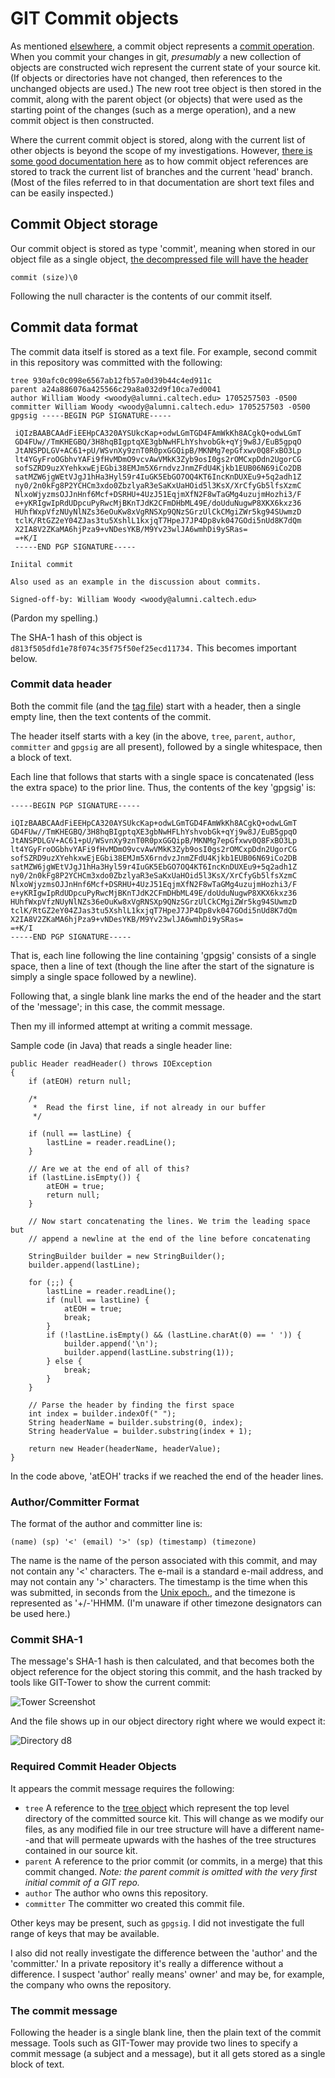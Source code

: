 # GIT Commit objects

As mentioned [elsewhere](objecttypes.md), a commit object represents a [commit operation](https://git-scm.com/docs/git-commit). When you commit your changes in git, *presumably* a new collection of objects are constructed wich represent the current state of your source kit. (If objects or directories have not changed, then references to the unchanged objects are used.) The new root tree object is then stored in the commit, along with the parent object (or objects) that were used as the starting point of the changes (such as a merge operation), and a new commit object is then constructed.

Where the current commit object is stored, along with the current list of other objects is beyond the scope of my investigations. However, [there is some good documentation here](https://git-scm.com/book/en/v2/Git-Internals-Git-References) as to how commit object references are stored to track the current list of branches and the current 'head' branch. (Most of the files referred to in that documentation are short text files and can be easily inspected.)

## Commit Object storage

Our commit object is stored as type 'commit', meaning when stored in our object file as a single object, [the decompressed file will have the header](objectstorage.md)

    commit (size)\0

Following the null character is the contents of our commit itself.

## Commit data format

The commit data itself is stored as a text file. For example, second commit in this repository was committed with the following:

    tree 930afc0c098e6567ab12fb57a0d39b44c4ed911c
    parent a24a886076a425566c29a8a032d9f10ca7ed0041
    author William Woody <woody@alumni.caltech.edu> 1705257503 -0500
    committer William Woody <woody@alumni.caltech.edu> 1705257503 -0500
    gpgsig -----BEGIN PGP SIGNATURE-----
     
     iQIzBAABCAAdFiEEHpCA320AYSUkcKap+odwLGmTGD4FAmWkKh8ACgkQ+odwLGmT
     GD4FUw//TmKHEGBQ/3H8hqBIgptqXE3gbNwHFLhYshvobGk+qYj9w8J/EuB5gpqO
     JtANSPDLGV+AC61+pU/WSvnXy9znT0R0pxGGQipB/MKNMg7epGfxwv0Q8FxBO3Lp
     lt4YGyFroOGbhvYAFi9fHvMDmO9vcvAwVMkK3Zyb9osI0gs2rOMCxpDdn2UgorCG
     sofSZRD9uzXYehkxwEjEGbi38EMJm5X6rndvzJnmZFdU4Kjkb1EUB06N69iCo2DB
     satMZW6jgWEtVJgJ1hHa3Hyl59r4IuGK5EbGO7OQ4KT6IncKnDUXEu9+5q2adh1Z
     ny0/2n0kFg8P2YCHCm3xdo0ZbzlyaR3eSaKxUaHOid5l3KsX/XrCfyGb5lfsXzmC
     NlxoWjyzmsOJJnHnf6Mcf+DSRHU+4UzJ51EqjmXfN2F8wTaGMg4uzujmHozhi3/F
     e+yKRIgwIpRdUDpcuPyRwcMjBKnTJdK2CFmDHbML49E/doUduNugwP8XKX6kxz36
     HUhfWxpVfzNUyNlNZs36eOuKw8xVgRNSXp9QNzSGrzUlCkCMgiZWr5kg94SUwmzD
     tclK/RtGZ2eY04ZJas3tu5XshlL1kxjqT7HpeJ7JP4Dp8vk047GOdi5nUd8K7dQm
     X2IA8V2ZKaMA6hjPza9+vNDesYKB/M9Yv23wlJA6wmhDi9ySRas=
     =+K/I
     -----END PGP SIGNATURE-----
    
    Iniital commit

    Also used as an example in the discussion about commits.

    Signed-off-by: William Woody <woody@alumni.caltech.edu>

(Pardon my spelling.)

The SHA-1 hash of this object is `d813f505dfd1e78f074c35f75f50ef25ecd11734.` This becomes important below.

### Commit data header

Both the commit file (and the [tag file](tags.md)) start with a header, then a single empty line, then the text contents of the commit.

The header itself starts with a key (in the above, `tree`, `parent`, `author`, `committer` and `gpgsig` are all present), followed by a single whitespace, then a block of text.

Each line that follows that starts with a single space is concatenated (less the extra space)
to the prior line. Thus, the contents of the key 'gpgsig' is:

    -----BEGIN PGP SIGNATURE-----
     
    iQIzBAABCAAdFiEEHpCA320AYSUkcKap+odwLGmTGD4FAmWkKh8ACgkQ+odwLGmT
    GD4FUw//TmKHEGBQ/3H8hqBIgptqXE3gbNwHFLhYshvobGk+qYj9w8J/EuB5gpqO
    JtANSPDLGV+AC61+pU/WSvnXy9znT0R0pxGGQipB/MKNMg7epGfxwv0Q8FxBO3Lp
    lt4YGyFroOGbhvYAFi9fHvMDmO9vcvAwVMkK3Zyb9osI0gs2rOMCxpDdn2UgorCG
    sofSZRD9uzXYehkxwEjEGbi38EMJm5X6rndvzJnmZFdU4Kjkb1EUB06N69iCo2DB
    satMZW6jgWEtVJgJ1hHa3Hyl59r4IuGK5EbGO7OQ4KT6IncKnDUXEu9+5q2adh1Z
    ny0/2n0kFg8P2YCHCm3xdo0ZbzlyaR3eSaKxUaHOid5l3KsX/XrCfyGb5lfsXzmC
    NlxoWjyzmsOJJnHnf6Mcf+DSRHU+4UzJ51EqjmXfN2F8wTaGMg4uzujmHozhi3/F
    e+yKRIgwIpRdUDpcuPyRwcMjBKnTJdK2CFmDHbML49E/doUduNugwP8XKX6kxz36
    HUhfWxpVfzNUyNlNZs36eOuKw8xVgRNSXp9QNzSGrzUlCkCMgiZWr5kg94SUwmzD
    tclK/RtGZ2eY04ZJas3tu5XshlL1kxjqT7HpeJ7JP4Dp8vk047GOdi5nUd8K7dQm
    X2IA8V2ZKaMA6hjPza9+vNDesYKB/M9Yv23wlJA6wmhDi9ySRas=
    =+K/I
    -----END PGP SIGNATURE-----

That is, each line following the line containing 'gpgsig' consists of a single space, then a line of text (though the line after the start of the signature is simply a single space followed by a newline).

Following that, a single blank line marks the end of the header and the start of the 'message'; in this case, the commit message.

Then my ill informed attempt at writing a commit message.

Sample code (in Java) that reads a single header line:

    public Header readHeader() throws IOException
    {
        if (atEOH) return null;

        /*
         *  Read the first line, if not already in our buffer
         */

        if (null == lastLine) {
            lastLine = reader.readLine();
        }

        // Are we at the end of all of this?
        if (lastLine.isEmpty()) {
            atEOH = true;
            return null;
        }

        // Now start concatenating the lines. We trim the leading space but
        // append a newline at the end of the line before concatenating

        StringBuilder builder = new StringBuilder();
        builder.append(lastLine);

        for (;;) {
            lastLine = reader.readLine();
            if (null == lastLine) {
                atEOH = true;
                break;
            }
            if (!lastLine.isEmpty() && (lastLine.charAt(0) == ' ')) {
                builder.append('\n');
                builder.append(lastLine.substring(1));
            } else {
                break;
            }
        }

        // Parse the header by finding the first space
        int index = builder.indexOf(" ");
        String headerName = builder.substring(0, index);
        String headerValue = builder.substring(index + 1);

        return new Header(headerName, headerValue);
    }

In the code above, 'atEOH' tracks if we reached the end of the header lines.

### Author/Committer Format

The format of the author and committer line is:

    (name) (sp) '<' (email) '>' (sp) (timestamp) (timezone)

The name is the name of the person associated with this commit, and may not contain any '<' characters. The e-mail is a standard e-mail address, and may not contain any '>' characters. The timestamp is the time when this was submitted, in seconds from the [Unix epoch.](https://www.epochconverter.com), and the timezone is represented as '+/-'HHMM. (I'm unaware if other timezone designators can be used here.)

### Commit SHA-1

The message's SHA-1 hash is then calculated, and that becomes both the object reference for the object storing this commit, and the hash tracked by tools like GIT-Tower to show the current commit:

![Tower Screenshot](img2.png)

And the file shows up in our object directory right where we would expect it:

![Directory d8](img3.png)

### Required Commit Header Objects

It appears the commit message requires the following:

- `tree` A reference to the [tree object](trees.md) which represent the top level directory of the committed source kit. This will change as we modify our files, as any modified file in our tree structure will have a different name--and that will permeate upwards with the hashes of the tree structures contained in our source kit.
- `parent` A reference to the prior commit (or commits, in a merge) that this commit changed. *Note: the parent commit is omitted with the very first initial commit of a GIT repo.*
- `author` The author who owns this repository.
- `committer` The committer wo created this commit file.

Other keys may be present, such as `gpgsig`. I did not investigate the full range of keys that may be available.

I also did not really investigate the difference between the 'author' and the 'committer.' In a private repository it's really a difference without a difference. I suspect 'author' really means' owner' and may be, for example, the company who owns the repository.

### The commit message

Following the header is a single blank line, then the plain text of the commit message. Tools such as GIT-Tower may provide two lines to specify a commit message (a subject and a message), but it all gets stored as a single block of text.

